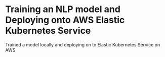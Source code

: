 # Training an NLP model and Deploying onto AWS Elastic Kubernetes Service

Trained a model locally and deploying on to Elastic Kubernetes Service on AWS
